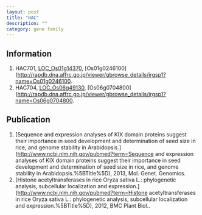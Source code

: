 ```yaml
---
layout: post
title: "HAC"
description: ""
category: gene family
---
```


## Information
1. HAC701, [LOC_Os01g14370](http://rice.plantbiology.msu.edu/cgi-bin/ORF_infopage.cgi?orf=LOC_Os01g14370), [Os01g0246100](http://rapdb.dna.affrc.go.jp/viewer/gbrowse_details/irgsp1?name=Os01g0246100.
2. HAC704, [LOC_Os06g49130](http://rice.plantbiology.msu.edu/cgi-bin/ORF_infopage.cgi?orf=LOC_Os06g49130), [Os06g0704800](http://rapdb.dna.affrc.go.jp/viewer/gbrowse_details/irgsp1?name=Os06g0704800.

## Publication
1. [Sequence and expression analyses of KIX domain proteins suggest their importance in seed development and determination of seed size in rice, and genome stability in Arabidopsis.](http://www.ncbi.nlm.nih.gov/pubmed?term=Sequence and expression analyses of KIX domain proteins suggest their importance in seed development and determination of seed size in rice, and genome stability in Arabidopsis.%5BTitle%5D), 2013, Mol. Genet. Genomics.
2. [Histone acetyltransferases in rice Oryza sativa L.: phylogenetic analysis, subcellular localization and expression.](http://www.ncbi.nlm.nih.gov/pubmed?term=Histone acetyltransferases in rice Oryza sativa L.: phylogenetic analysis, subcellular localization and expression.%5BTitle%5D), 2012, BMC Plant Biol..


